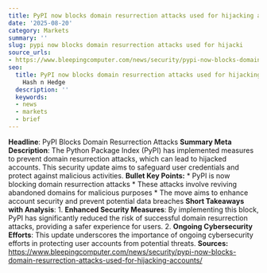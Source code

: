 ```yaml
---
title: PyPI now blocks domain resurrection attacks used for hijacking accounts
date: '2025-08-20'
category: Markets
summary: ''
slug: pypi now blocks domain resurrection attacks used for hijacki
source_urls:
- https://www.bleepingcomputer.com/news/security/pypi-now-blocks-domain-resurrection-attacks-used-for-hijacking-accounts/
seo:
  title: PyPI now blocks domain resurrection attacks used for hijacking accounts |
    Hash n Hedge
  description: ''
  keywords:
  - news
  - markets
  - brief
---
```


**Headline**:  PyPI Blocks Domain Resurrection Attacks  **Summary Meta Description**:  The Python Package Index (PyPI) has implemented measures to prevent domain resurrection attacks, which can lead to hijacked accounts. This security update aims to safeguard user credentials and protect against malicious activities.  **Bullet Key Points:**  * PyPI is now blocking domain resurrection attacks * These attacks involve reviving abandoned domains for malicious purposes * The move aims to enhance account security and prevent potential data breaches  **Short Takeaways with Analysis**:   1.  **Enhanced Security Measures**: By implementing this block, PyPI has significantly reduced the risk of successful domain resurrection attacks, providing a safer experience for users. 2.  **Ongoing Cybersecurity Efforts**: This update underscores the importance of ongoing cybersecurity efforts in protecting user accounts from potential threats.  **Sources:**  https://www.bleepingcomputer.com/news/security/pypi-now-blocks-domain-resurrection-attacks-used-for-hijacking-accounts/ 
